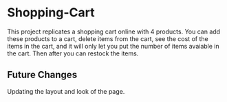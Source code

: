 # Shopping-Cart
This project replicates a shopping cart online with 4 products. You can add these products to a cart, delete items from the cart, see the cost of the items in the cart, and it will only let you put the number of items avaiable in the cart. Then after you can restock the items. 
## Future Changes
Updating the layout and look of the page. 
